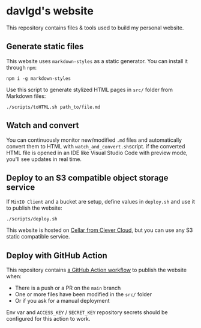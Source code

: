 # davlgd's website 
This repository contains files & tools used to build my personal website.

## Generate static files
This website uses `markdown-styles` as a static generator. You can install it through `npm`: 
```
npm i -g markdown-styles
```

Use this script to generate stylized HTML pages in `src/` folder from Markdown files:
```
./scripts/toHTML.sh path_to/file.md
```

## Watch and convert
You can continuously monitor new/modified `.md` files and automatically convert them to HTML with `watch_and_convert.sh`script. if the converted HTML file is opened in an IDE like Visual Studio Code with preview mode, you'll see updates in real time.

## Deploy to an S3 compatible object storage service
If `MinIO Client` and a bucket are setup, define values in `deploy.sh` and use it to publish the website: 
```
./scripts/deploy.sh
```

This website is hosted on [Cellar from Clever Cloud](https://www.clever-cloud.com/product/cellar-object-storage/), but you can use any S3 static compatible service.

## Deploy with GitHub Action
This repository contains [a GitHub Action workflow](.github/workflows/deploy-cellar.yml) to publish the website when: 
- There is a push or a PR on the `main` branch
- One or more files have been modified in the `src/` folder
- Or if you ask for a manual deployment

Env var and `ACCESS_KEY` / `SECRET_KEY` repository secrets should be configured for this action to work.
